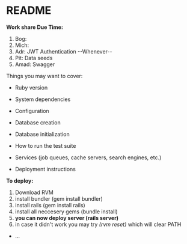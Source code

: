 # README
**Work share Due Time:**
1. Bog:
2. Mich:
3. Adr: JWT Authentication --Whenever--
4. Pit: Data seeds
5. Amad: Swagger

Things you may want to cover:

* Ruby version

* System dependencies

* Configuration

* Database creation

* Database initialization

* How to run the test suite

* Services (job queues, cache servers, search engines, etc.)

* Deployment instructions

**To deploy:**

1. Download RVM
2. install bundler (gem install bundler)
3. install rails (gem install rails)
4. install all neccesery gems (bundle install)
5. **you can now deploy server (rails server)**
6. in case it didn't work you may try *(rvm reset)* which will clear PATH

* ...
